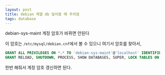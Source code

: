 ```yaml
---
layout: post
title: debian 계열 db 덮어쓸 때 주의점
tags: database
---
```


debian-sys-maint 계정 암호가 바뀌면 안된다

이 암호는 `/etc/mysql/debian.cnf`에서 볼 수 있으니 여기서 암호를 찾아서,

```sql
GRANT ALL PRIVILEGES ON *.* TO 'debian-sys-maint'@'localhost' IDENTIFIED BY 'YOUR-PASSWORD' WITH GRANT OPTION
GRANT RELOAD, SHUTDOWN, PROCESS, SHOW DATABASES, SUPER, LOCK TABLES ON *.* TO 'debian-sys-maint'@'localhost' IDENTIFIED BY 'YOUR-PASSWORD'
```

한번 해줘서 계정 암호 갱신하면 된다.